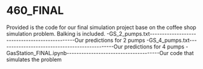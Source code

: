 # 460_FINAL

Provided is the code for our final simulation project base on the coffee shop simulation problem. Balking is included.
-GS_2_pumps.txt-----------------------------------------------Our predictions for 2 pumps
-GS_4_pumps.txt-----------------------------------------------Our predictions for 4 pumps
-GasStation_FINAL.ipynb--------------------------------------Our code that simulates the problem
